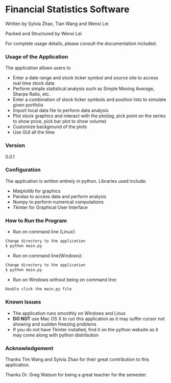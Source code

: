 # Financial Statistics Software
Written by Sylvia Zhao, Tian Wang and Wenxi Lei

Packed and Structured by Wenxi Lei

For complete usage details, please consult the documentation included.

### Usage of the Application

The application allows users to
* Enter a date range and stock ticker symbol and source site to access real time stock data
* Perform simple statistical analysis such as Simple Moving Average, Sharpe Ratio, etc.
* Enter a combination of stock ticker symbols and position lists to simulate given portfolio
* Import local data file to perform data analysis
* Plot stock graphics and interact with the plot(eg, pick point on the series to show price, pick bar plot to show volume)
* Customize background of the plots
* Use GUI all the time

### Version
0.0.1

### Configuration
The application is written entirely in python. Libraries used include:
* Matplotlib for graphics
* Pandas to access data and perform analysis
* Numpy to perform numerical computations
* Tkinter for Graphical User Interface


### How to Run the Program

* Run on command line (Linux):


```sh
Change directory to the application
$ python main.py
```

* Run on command line(Windows):

```sh
Change directory to the application
$ python main.py
```

* Run on Windows without being on command line:

```sh
Double click the main.py file
```

### Known Issues

* The application runs smoothly on Windows and Linux
* **DO NOT** use Mac OS X to run this application as it may suffer cursor not showing and sudden freezing problems
* If you do not have Tkinter installed, find it on the python website as it may come along with python distribution

### Acknowledgement
Thanks Tim Wang and Sylvia Zhao for their great contribution to this application. 

Thanks Dr. Greg Watson for being a great teacher for the semester.


